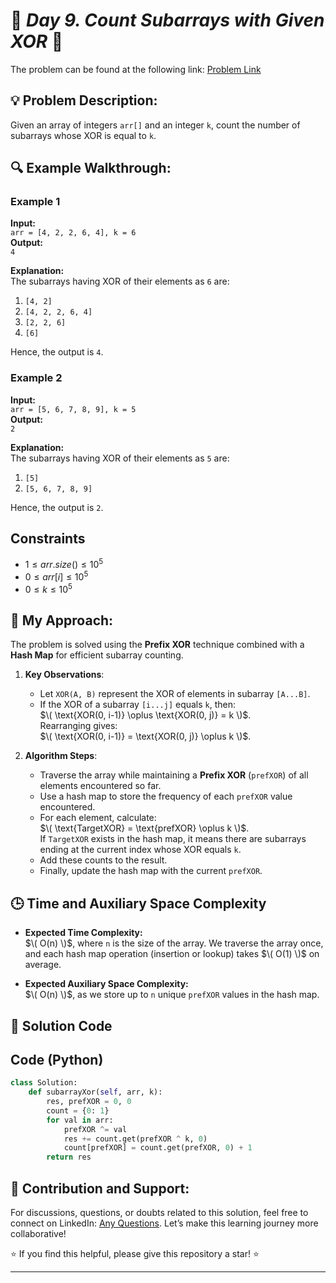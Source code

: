 

# 🚀 _Day 9. Count Subarrays with Given XOR_ 🧠

The problem can be found at the following link: [Problem Link](https://www.geeksforgeeks.org/batch/gfg-160-problems/track/hashing-gfg-160/problem/count-subarray-with-given-xor)

## 💡 **Problem Description:**

Given an array of integers `arr[]` and an integer `k`, count the number of subarrays whose XOR is equal to `k`.

## 🔍 **Example Walkthrough:**

### **Example 1**

**Input:**  
`arr = [4, 2, 2, 6, 4], k = 6`  
**Output:**  
`4`

**Explanation:**  
The subarrays having XOR of their elements as `6` are:

1. `[4, 2]`
2. `[4, 2, 2, 6, 4]`
3. `[2, 2, 6]`
4. `[6]`

Hence, the output is `4`.

### **Example 2**

**Input:**  
`arr = [5, 6, 7, 8, 9], k = 5`  
**Output:**  
`2`

**Explanation:**  
The subarrays having XOR of their elements as `5` are:

1. `[5]`
2. `[5, 6, 7, 8, 9]`

Hence, the output is `2`.

## **Constraints**

- $`1 ≤ arr.size() ≤ 10^5`$
- $`0 ≤ arr[i] ≤ 10^5`$
- $`0 ≤ k ≤ 10^5`$

## 🎯 **My Approach:**

The problem is solved using the **Prefix XOR** technique combined with a **Hash Map** for efficient subarray counting.

1. **Key Observations**:

   - Let `XOR(A, B)` represent the XOR of elements in subarray `[A...B]`.
   - If the XOR of a subarray `[i...j]` equals `k`, then:  
     $\( \text{XOR(0, i-1)} \oplus \text{XOR(0, j)} = k \)$.  
     Rearranging gives:  
     $\( \text{XOR(0, i-1)} = \text{XOR(0, j)} \oplus k \)$.

2. **Algorithm Steps**:
   - Traverse the array while maintaining a **Prefix XOR** (`prefXOR`) of all elements encountered so far.
   - Use a hash map to store the frequency of each `prefXOR` value encountered.
   - For each element, calculate:  
     $\( \text{TargetXOR} = \text{prefXOR} \oplus k \)$.  
     If `TargetXOR` exists in the hash map, it means there are subarrays ending at the current index whose XOR equals `k`.
   - Add these counts to the result.
   - Finally, update the hash map with the current `prefXOR`.

## 🕒 **Time and Auxiliary Space Complexity**

- **Expected Time Complexity:**  
  $\( O(n) \)$, where `n` is the size of the array. We traverse the array once, and each hash map operation (insertion or lookup) takes $\( O(1) \)$ on average.

- **Expected Auxiliary Space Complexity:**  
  $\( O(n) \)$, as we store up to `n` unique `prefXOR` values in the hash map.

## 📝 **Solution Code**

## Code (Python)

```python
class Solution:
    def subarrayXor(self, arr, k):
        res, prefXOR = 0, 0
        count = {0: 1}
        for val in arr:
            prefXOR ^= val
            res += count.get(prefXOR ^ k, 0)
            count[prefXOR] = count.get(prefXOR, 0) + 1
        return res
```

## 🎯 **Contribution and Support:**

For discussions, questions, or doubts related to this solution, feel free to connect on LinkedIn: [Any Questions](https://www.linkedin.com/in/abhay-valand-4aa92723a/). Let’s make this learning journey more collaborative!

⭐ If you find this helpful, please give this repository a star! ⭐

---

